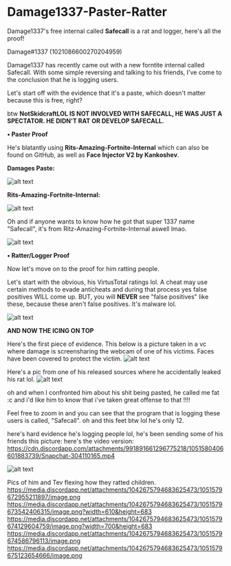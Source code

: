 # Damage1337-Paster-Ratter
Damage1337's free internal called **Safecall** is a rat and logger, here's all the proof!

Damage#1337 (1021086600270204959)


Damage1337 has recently came out with a new forntite internal called Safecall.
With some simple reversing and talking to his friends, I've come to the conclusion that he is logging users. 

Let's start off with the evidence that it's a paste, which doesn't matter because this is free, right?

btw **NotSkidcraftLOL IS NOT INVOLVED WITH SAFECALL, HE WAS JUST A SPECTATOR. HE DIDN'T RAT OR DEVELOP SAFECALL.** 

**• Paster Proof**

He's blatantly using **Rits-Amazing-Fortnite-Internal** which can also be found on GitHub, as well as **Face Injector V2 by Kankoshev**. 

**Damages Paste:**

![alt text](https://media.discordapp.net/attachments/939080938590203924/1050612667603222579/image.png?width=400&height=300)


**Rits-Amazing-Fortnite-Internal:**

![alt text](https://media.discordapp.net/attachments/939080938590203924/1050613121980575764/image.png?width=400&height=300)

Oh and if anyone wants to know how he got that super 1337 name "Safecall", it's from Ritz-Amazing-Fortnite-Internal aswell lmao.

![alt text](https://media.discordapp.net/attachments/939080938590203924/1050613244286472232/image.png?width=400&height=300)

**• Ratter/Logger Proof**

Now let's move on to the proof for him ratting people.

Let's start with the obvious, his VirtusTotal ratings lol. A cheat may use certain methods to evade anticheats and during that process yes false positives WILL come up.
BUT, you will **NEVER** see "false positives" like these, because these aren't false positives. It's malware lol.

![alt text](https://media.discordapp.net/attachments/939080938590203924/1050611790175809596/image.png?width=500&height=300)

**AND NOW THE ICING ON TOP**

Here's the first piece of evidence. This below is a picture taken in a vc where damage is screensharing the webcam of one of his victims. Faces have been covered to protect the victim.
![alt text](https://media.discordapp.net/attachments/991891661296775218/1051572446911807618/image.png?width=854&height=683)

Here's a pic from one of his released sources where he accidentally leaked his rat lol.
![alt text](https://media.discordapp.net/attachments/986426418625925170/1051571615558799440/image.png)

oh and when I confronted him about his shit being pasted, he called me fat :c and i'd like him to know that i've taken great offense to that !!!!

Feel free to zoom in and you can see that the program that is logging these users is called, "Safecall". oh and this feet btw lol he's only 12.

here's hard evidence he's logging people lol, he's been sending some of his friends this picture:
here's the video version: https://cdn.discordapp.com/attachments/991891661296775218/1051580406601883739/Snapchat-304110165.mp4

![alt text](https://media.discordapp.net/attachments/1050423008688357396/1050567094527336591/Snapchat-1478730779.jpg)

Pics of him and Tev flexing how they ratted children.
https://media.discordapp.net/attachments/1042675794683625473/1051579672955211897/image.png
https://media.discordapp.net/attachments/1042675794683625473/1051579673542406315/image.png?width=610&height=683
https://media.discordapp.net/attachments/1042675794683625473/1051579674129604759/image.png?width=700&height=683
https://media.discordapp.net/attachments/1042675794683625473/1051579674586796113/image.png
https://media.discordapp.net/attachments/1042675794683625473/1051579675123654666/image.png
